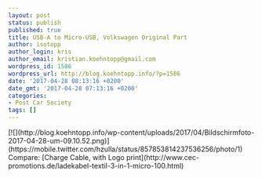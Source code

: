 ```yaml
---
layout: post
status: publish
published: true
title: USB-A to Micro-USB, Volkswagen Original Part
author: isotopp
author_login: kris
author_email: kristian.koehntopp@gmail.com
wordpress_id: 1586
wordpress_url: http://blog.koehntopp.info/?p=1586
date: '2017-04-28 08:13:16 +0200'
date_gmt: '2017-04-28 07:13:16 +0200'
categories:
- Post Car Society
tags: []
---
```

<p>[![](http://blog.koehntopp.info/wp-content/uploads/2017/04/Bildschirmfoto-2017-04-28-um-09.10.52.png)](https://mobile.twitter.com/hzulla/status/857853814237536256/photo/1) &nbsp; Compare: [Charge Cable, with Logo print](http://www.cec-promotions.de/ladekabel-textil-3-in-1-micro-100.html)</p>
